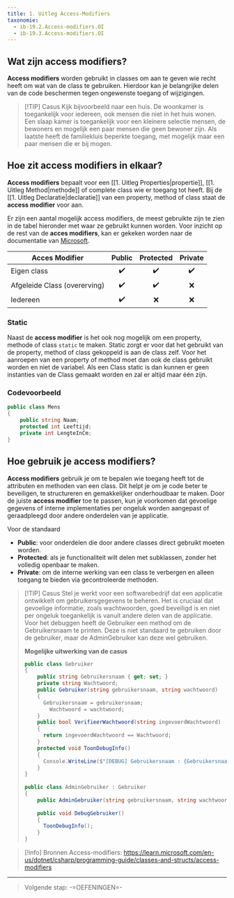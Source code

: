 ```yaml
---
title: 1. Uitleg Access-Modifiers
taxonomie:
  - ib-19.2.Access-modifiers.OI
  - ib-19.3.Access-modifiers.OI
---
```


## Wat zijn access modifiers?
**Access modifiers** worden gebruikt in classes om aan te geven wie recht heeft om wat van de class te gebruiken. Hierdoor kan je belangrijke delen van de code beschermen tegen ongewenste toegang of wijzigingen.

> [!TIP] Casus
> Kijk bijvoorbeeld naar een huis. De woonkamer is toegankelijk voor iedereen, ook mensen die niet in het huis wonen. Een slaap kamer is toegankelijk voor een kleinere selectie mensen, de bewoners en mogelijk een paar mensen die geen bewoner zijn. Als laatste heeft de familiekluis beperkte toegang, met mogelijk maar een paar mensen die er bij mogen.

## Hoe zit access modifiers in elkaar?
**Access modifiers** bepaalt voor een [[1. Uitleg Properties|propertie]], [[1. Uitleg Method|methode]] of complete class wie er toegang tot heeft. Bij de [[1. Uitleg Declaratie|declaratie]] van een property, method of class staat de **access modifier** voor aan.

Er zijn een aantal mogelijk access modifiers, de meest gebruikte zijn te zien in de tabel hieronder met waar ze gebruikt kunnen worden. Voor inzicht op de rest van de **acces modifiers**, kan er gekeken worden naar de documentatie van [Microsoft](https://learn.microsoft.com/en-us/dotnet/csharp/programming-guide/classes-and-structs/access-modifiers).

| Acces Modifier               | Public | Protected | Private |
| ---------------------------- | :----: | :-------: | :-----: |
| Eigen class                  |  ✔️️   |    ✔️️    |   ✔️️   |
| Afgeleide Class (overerving) |  ✔️️   |    ✔️️    |    ❌    |
| Iedereen                     |  ✔️️   |     ❌     |    ❌    |

### Static
Naast de **access modifier** is het ook nog mogelijk om een property, methode of class `static` te maken. Static zorgt er voor dat het gebruikt van de property, method of class gekoppeld is aan de class zelf. Voor het aanroepen van een property of method moet dan ook de class gebruikt worden en niet de variabel. Als een Class static is dan kunnen er geen instanties van de Class gemaakt worden en zal er altijd maar één zijn.

### Codevoorbeeld
```csharp
public class Mens  
{  
    public string Naam;
    protected int Leeftijd;
    private int LengteInCm;
}
```

## Hoe gebruik je access modifiers?
**Access modifiers** gebruik je om te bepalen wie toegang heeft tot de attributen en methoden van een class. Dit helpt je om je code beter te beveiligen, te structureren en gemakkelijker onderhoudbaar te maken. Door de juiste **access modifier** toe te passen, kun je voorkomen dat gevoelige gegevens of interne implementaties per ongeluk worden aangepast of geraadpleegd door andere onderdelen van je applicatie.

Voor de standaard
- **Public**: voor onderdelen die door andere classes direct gebruikt moeten worden.
- **Protected**: als je functionaliteit wilt delen met subklassen, zonder het volledig openbaar te maken.
- **Private**: om de interne werking van een class te verbergen en alleen toegang te bieden via gecontroleerde methoden.

> [!TIP] Casus
> Stel je werkt voor een softwarebedrijf dat een applicatie ontwikkelt om gebruikersgegevens te beheren. Het is cruciaal dat gevoelige informatie, zoals wachtwoorden, goed beveiligd is en niet per ongeluk toegankelijk is vanuit andere delen van de applicatie.
> Voor het debuggen heeft de Gebruiker een method om de Gebruikersnaam te printen. Deze is niet standaard te gebruiken door de gebruiker, maar de AdminGebruiker kan deze wel gebruiken.
> 
> **Mogelijke uitwerking van de casus**
> ```csharp
> public class Gebruiker  
> {  
>     public string Gebruikersnaam { get; set; }  
>     private string Wachtwoord;  
>     public Gebruiker(string gebruikersnaam, string wachtwoord)  
>     {        
> 	    Gebruikersnaam = gebruikersnaam;  
>         Wachtwoord = wachtwoord;  
>     }    
>     public bool VerifieerWachtwoord(string ingevoerdWachtwoord)  
>     {        
> 	    return ingevoerdWachtwoord == Wachtwoord;  
>     }    
>     protected void ToonDebugInfo()  
>     {        
> 	    Console.WriteLine($"[DEBUG] Gebruikersnaam : {Gebruikersnaam}");  
>     }
> }  
>   
> public class AdminGebruiker : Gebruiker  
> {  
>     public AdminGebruiker(string gebruikersnaam, string wachtwoord) : base(gebruikersnaam, wachtwoord) { }  
>   
>     public void DebugGebruiker()  
>     {
> 	    ToonDebugInfo();  
>     }
> }
> ```


> [!info] Bronnen
> Access-modifiers: https://learn.microsoft.com/en-us/dotnet/csharp/programming-guide/classes-and-structs/access-modifiers

---

> Volgende stap: -=OEFENINGEN=-

